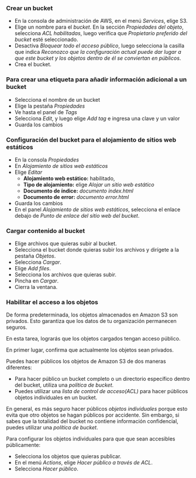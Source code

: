 
### Crear un bucket 

+ En la consola de administración de AWS, en el menú *Services*, elige S3.
+ Elige un nombre para el *bucket*. En la sección *Propiedades del objeto*, selecciona *ACL habilitadas*, luego verifica que *Propietario preferido del bucket* esté seleccionado.
+ Desactiva *Bloquear todo el acceso público*, luego selecciona la casilla que indica *Reconozco que la configuración actual puede dar lugar a que este bucket y los objetos dentro de él se conviertan en públicos*.
+ Crea el bucket.
### Para crear una etiqueta para añadir información adicional a un bucket

+ Selecciona el nombre de un bucket
+ Elige la pestaña *Propiedades*
+ Ve hasta el panel de *Tags*
+ Selecciona *Edit*, y luego elige *Add tag* e ingresa una clave y un valor
+ Guarda los cambios
### Configuración del bucket para el alojamiento de sitios web estáticos

+ En la consola *Propiedades*
+ En *Alojamiento de sitios web estáticos*
+ Elige *Editar*
	+ **Alojamiento web estático:** habilitado,
	+ **Tipo de alojamiento:** elige *Alojar un sitio web estático*
	+ **Documento de índice:** *documento index.html*
	+ **Documento de error:** *documento error.html*
+ Guarda los cambios
+ En el panel *Alojamiento de sitios web estáticos*, selecciona el enlace debajo de *Punto de enlace del sitio web del bucket*.

### Cargar contenido al bucket

+ Elige archivos que quieras subir al bucket.
+ Selecciona el bucket donde quieras subir los archivos y dirígete a la pestaña *Objetos*.
+ Selecciona *Cargar*.
+ Elige *Add files*.
+ Selecciona los archivos que quieras subir.
+ Pincha en *Cargar*.
+ Cierra la ventana.

### Habilitar el acceso a los objetos 

De forma predeterminada, los objetos almacenados en Amazon S3 son privados. Esto garantiza que los datos de tu organización permanecen seguros.

En esta tarea, lograrás que los objetos cargados tengan acceso público.

En primer lugar, confirma que actualmente los objetos sean privados.

Puedes hacer públicos los objetos de Amazon S3 de dos maneras diferentes:
+ Para hacer público un bucket completo o un directorio específico dentro del bucket, utiliza una *política de bucket*.
+ Puedes utilizar una *lista de control de acceso(ACL)* para hacer públicos objetos individuales en un bucket.

En general, es más seguro hacer públicos *objetos individuales* porque esto evita que otro objetos se hagan públicos por accidente. Sin embargo, si sabes que la totalidad del bucket no contiene información confidencial, puedes utilizar una *política de bucket*.

Para configurar los objetos individuales para que que sean accesibles públicamente:
+ Selecciona los objetos que quieras publicar.
+ En el menú *Actions*, elige *Hacer público a través de ACL*.
+ Selecciona *Hacer público*.
